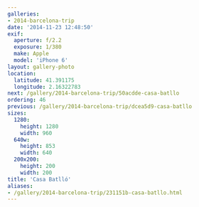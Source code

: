 ```yaml
---
galleries:
- 2014-barcelona-trip
date: '2014-11-23 12:48:50'
exif:
  aperture: f/2.2
  exposure: 1/380
  make: Apple
  model: 'iPhone 6'
layout: gallery-photo
location:
  latitude: 41.391175
  longitude: 2.16322783
next: /gallery/2014-barcelona-trip/50acdde-casa-batllo
ordering: 46
previous: /gallery/2014-barcelona-trip/dcea5d9-casa-batllo
sizes:
  1280:
    height: 1280
    width: 960
  640w:
    height: 853
    width: 640
  200x200:
    height: 200
    width: 200
title: 'Casa Batlló'
aliases:
- /gallery/2014-barcelona-trip/231151b-casa-batllo.html
---
```

